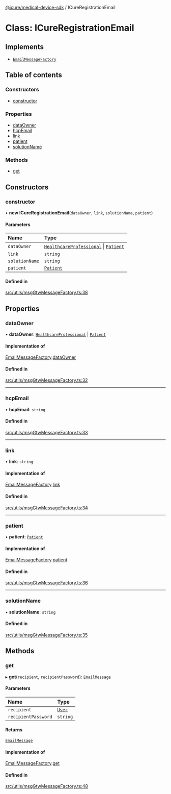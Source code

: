 [@icure/medical-device-sdk](../modules) / ICureRegistrationEmail

# Class: ICureRegistrationEmail

## Implements

- [`EmailMessageFactory`](../interfaces/EmailMessageFactory)

## Table of contents

### Constructors

- [constructor](ICureRegistrationEmail#constructor)

### Properties

- [dataOwner](ICureRegistrationEmail#dataowner)
- [hcpEmail](ICureRegistrationEmail#hcpemail)
- [link](ICureRegistrationEmail#link)
- [patient](ICureRegistrationEmail#patient)
- [solutionName](ICureRegistrationEmail#solutionname)

### Methods

- [get](ICureRegistrationEmail#get)

## Constructors

### constructor

• **new ICureRegistrationEmail**(`dataOwner`, `link`, `solutionName`, `patient`)

#### Parameters

| Name | Type |
| :------ | :------ |
| `dataOwner` | [`HealthcareProfessional`](HealthcareProfessional) \| [`Patient`](Patient) |
| `link` | `string` |
| `solutionName` | `string` |
| `patient` | [`Patient`](Patient) |

#### Defined in

[src/utils/msgGtwMessageFactory.ts:38](https://github.com/icure/icure-medical-device-js-sdk/blob/a61f48e/src/utils/msgGtwMessageFactory.ts#L38)

## Properties

### dataOwner

• **dataOwner**: [`HealthcareProfessional`](HealthcareProfessional) \| [`Patient`](Patient)

#### Implementation of

[EmailMessageFactory](../interfaces/EmailMessageFactory).[dataOwner](../interfaces/EmailMessageFactory#dataowner)

#### Defined in

[src/utils/msgGtwMessageFactory.ts:32](https://github.com/icure/icure-medical-device-js-sdk/blob/a61f48e/src/utils/msgGtwMessageFactory.ts#L32)

___

### hcpEmail

• **hcpEmail**: `string`

#### Defined in

[src/utils/msgGtwMessageFactory.ts:33](https://github.com/icure/icure-medical-device-js-sdk/blob/a61f48e/src/utils/msgGtwMessageFactory.ts#L33)

___

### link

• **link**: `string`

#### Implementation of

[EmailMessageFactory](../interfaces/EmailMessageFactory).[link](../interfaces/EmailMessageFactory#link)

#### Defined in

[src/utils/msgGtwMessageFactory.ts:34](https://github.com/icure/icure-medical-device-js-sdk/blob/a61f48e/src/utils/msgGtwMessageFactory.ts#L34)

___

### patient

• **patient**: [`Patient`](Patient)

#### Implementation of

[EmailMessageFactory](../interfaces/EmailMessageFactory).[patient](../interfaces/EmailMessageFactory#patient)

#### Defined in

[src/utils/msgGtwMessageFactory.ts:36](https://github.com/icure/icure-medical-device-js-sdk/blob/a61f48e/src/utils/msgGtwMessageFactory.ts#L36)

___

### solutionName

• **solutionName**: `string`

#### Defined in

[src/utils/msgGtwMessageFactory.ts:35](https://github.com/icure/icure-medical-device-js-sdk/blob/a61f48e/src/utils/msgGtwMessageFactory.ts#L35)

## Methods

### get

▸ **get**(`recipient`, `recipientPassword`): [`EmailMessage`](../modules#emailmessage)

#### Parameters

| Name | Type |
| :------ | :------ |
| `recipient` | [`User`](User) |
| `recipientPassword` | `string` |

#### Returns

[`EmailMessage`](../modules#emailmessage)

#### Implementation of

[EmailMessageFactory](../interfaces/EmailMessageFactory).[get](../interfaces/EmailMessageFactory#get)

#### Defined in

[src/utils/msgGtwMessageFactory.ts:48](https://github.com/icure/icure-medical-device-js-sdk/blob/a61f48e/src/utils/msgGtwMessageFactory.ts#L48)
